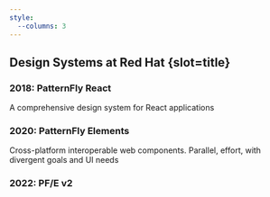 ```yaml
---
style:
  --columns: 3
---
```

## Design Systems at Red Hat {slot=title}

<div>

  ### 2018: PatternFly React
  A comprehensive design system for React applications

</div> <div>

  ### 2020: PatternFly Elements
  Cross-platform interoperable web components.
  Parallel, effort, with divergent goals and UI needs

</div> <div>

  ### 2022: PF/E v2

</div>


